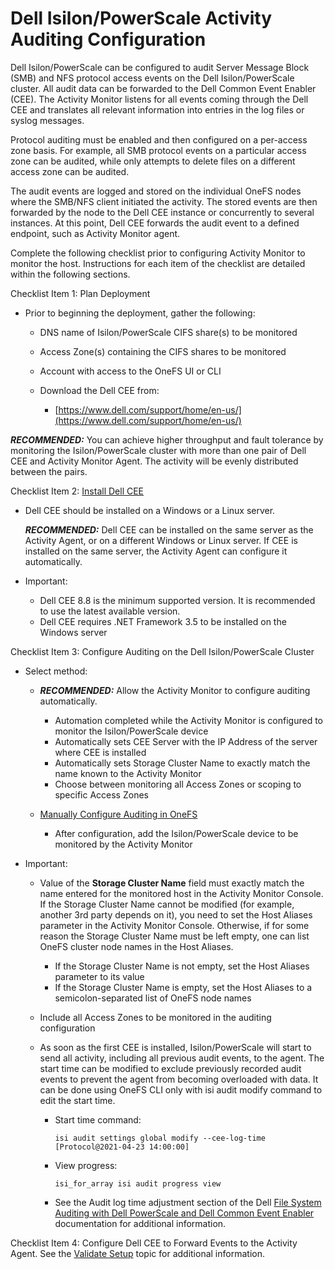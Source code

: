 # Dell Isilon/PowerScale Activity Auditing Configuration

Dell Isilon/PowerScale can be configured to audit Server Message Block (SMB) and NFS protocol access events on the Dell Isilon/PowerScale cluster. All audit data can be forwarded to the Dell Common Event Enabler (CEE). The Activity Monitor listens for all events coming through the Dell CEE and translates all relevant information into entries in the log files or syslog messages.

Protocol auditing must be enabled and then configured on a per-access zone basis. For example, all SMB protocol events on a particular access zone can be audited, while only attempts to delete files on a different access zone can be audited.

The audit events are logged and stored on the individual OneFS nodes where the SMB/NFS client initiated the activity. The stored events are then forwarded by the node to the Dell CEE instance or concurrently to several instances. At this point, Dell CEE forwards the audit event to a defined endpoint, such as Activity Monitor agent.

Complete the following checklist prior to configuring Activity Monitor to monitor the host. Instructions for each item of the checklist are detailed within the following sections.

Checklist Item 1: Plan Deployment

- Prior to beginning the deployment, gather the following:

  - DNS name of Isilon/PowerScale CIFS share(s) to be monitored
  - Access Zone(s) containing the CIFS shares to be monitored
  - Account with access to the OneFS UI or CLI
  - Download the Dell CEE from:

    - [https://www.dell.com/support/home/en-us/](https://www.dell.com/support/home/en-us/)

___RECOMMENDED:___ You can achieve higher throughput and fault tolerance by monitoring the Isilon/PowerScale cluster with more than one pair of Dell CEE and Activity Monitor Agent. The activity will be evenly distributed between the pairs.

Checklist Item 2: [Install Dell CEE](/docs/activitymonitor/config/dellpowerscale/installcee.md)

- Dell CEE should be installed on a Windows or a Linux server.

  ___RECOMMENDED:___ Dell CEE can be installed on the same server as the Activity Agent, or on a different Windows or Linux server. If CEE is installed on the same server, the Activity Agent can configure it automatically.
- Important:

  - Dell CEE 8.8 is the minimum supported version. It is recommended to use the latest available version.
  - Dell CEE requires .NET Framework 3.5 to be installed on the Windows server

Checklist Item 3: Configure Auditing on the Dell Isilon/PowerScale Cluster

- Select method:

  - ___RECOMMENDED:___ Allow the Activity Monitor to configure auditing automatically.

    - Automation completed while the Activity Monitor is configured to monitor the Isilon/PowerScale device
    - Automatically sets CEE Server with the IP Address of the server where CEE is installed
    - Automatically sets Storage Cluster Name to exactly match the name known to the Activity Monitor
    - Choose between monitoring all Access Zones or scoping to specific Access Zones
  - [Manually Configure Auditing in OneFS](/docs/activitymonitor/config/dellpowerscale/manualconfiguration.md)

    - After configuration, add the Isilon/PowerScale device to be monitored by the Activity Monitor
- Important:

  - Value of the __Storage Cluster Name__ field must exactly match the name entered for the monitored host in the Activity Monitor Console. If the Storage Cluster Name cannot be modified (for example, another 3rd party depends on it), you need to set the Host Aliases parameter in the Activity Monitor Console. Otherwise, if for some reason the Storage Cluster Name must be left empty, one can list OneFS cluster node names in the Host Aliases.

    - If the Storage Cluster Name is not empty, set the Host Aliases parameter to its value
    - If the Storage Cluster Name is empty, set the Host Aliases to a semicolon-separated list of OneFS node names
  - Include all Access Zones to be monitored in the auditing configuration
  - As soon as the first CEE is installed, Isilon/PowerScale will start to send all activity, including all previous audit events, to the agent. The start time can be modified to exclude previously recorded audit events to prevent the agent from becoming overloaded with data. It can be done using OneFS CLI only with isi audit modify command to edit the start time.

    - Start time command:

      ```
      isi audit settings global modify --cee-log-time [Protocol@2021-04-23 14:00:00]
      ```
    - View progress:

      ```
      isi_for_array isi audit progress view
      ```
    - See the Audit log time adjustment section of the Dell [File System Auditing with Dell PowerScale and Dell Common Event Enabler](https://www.dellemc.com/resources/en-us/asset/white-papers/products/storage/h12428-wp-best-practice-guide-isilon-file-system-auditing.pdf) documentation for additional information.

Checklist Item 4: Configure Dell CEE to Forward Events to the Activity Agent. See the [Validate Setup](/docs/activitymonitor/config/dellpowerscale/validate.md) topic for additional information.
